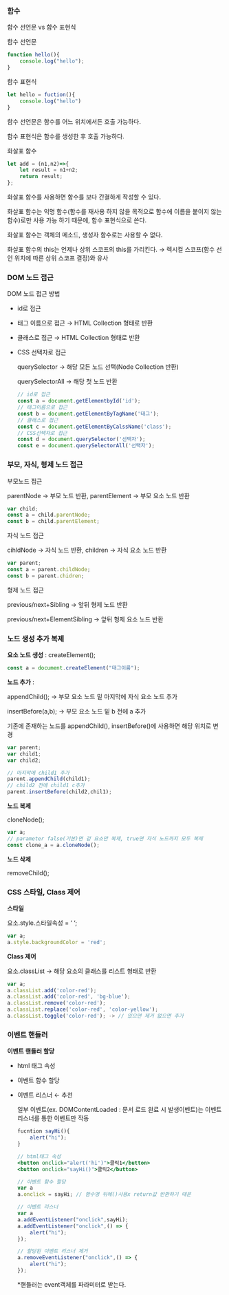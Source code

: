 ### 함수

함수 선언문 vs 함수 표현식

함수 선언문

```jsx
function hello(){
	console.log("hello");
}
```

함수 표현식

```jsx
let hello = fuction(){
	console.log("hello")
}
```

함수 선언문은 함수를 어느 위치에서든 호출 가능하다.

함수 표현식은 함수를 생성한 후 호출 가능하다.

화살표 함수

```jsx
let add = (n1,n2)=>{
	let result = n1+n2;
	return result;
};
```

화살표 함수를 사용하면 함수를 보다 간결하게 작성할 수 있다.

화살표 함수는 익명 함수(함수를 재사용 하지 않을 목적으로 함수에 이름을 붙이지 않는 함수)로만 사용 가능 하기 때문에, 함수 표현식으로 쓴다.

화살표 함수는 객체의 메소드, 생성자 함수로는 사용할 수 없다.

화살표 함수의 this는 언제나 상위 스코프의 this를 가리킨다. → 렉시컬 스코프(함수 선언 위치에 따른 상위 스코프 결정)와 유사

### DOM 노드 접근

DOM 노드 접근 방법

- id로 접근
- 태그 이름으로 접근 → HTML Collection 형태로 반환
- 클래스로 접근 → HTML Collection 형태로 반환
- CSS 선택자로 접근
    
    querySelector → 해당 모든 노드 선택(Node Collection 반환)
    
    querySelectorAll → 해당 첫 노드 반환
    
    ```jsx
    // id로 접근
    const a = document.getElementbyId('id');
    // 태그이름으로 접근
    const b = document.getElementByTagName('태그');
    // 클래스로 접근
    const c = document.getElementByCalssName('class');
    // CSS선택자로 접근
    const d = document.querySelector('선택자');
    const e = document.querySelectorAll('선택자');
    ```
    

### 부모, 자식, 형제 노드 접근

부모노드 접근

parentNode → 부모 노드 반환, parentElement → 부모 요소 노드 반환

```jsx
var child;
const a = child.parentNode;
const b = child.parentElement;
```

자식 노드 접근

cihldNode → 자식 노드 반환, children → 자식 요소 노드 반환

```jsx
var parent;
const a = parent.childNode;
const b = parent.chidren;
```

형제 노드 접근

previous/next+Sibling → 앞뒤 형제 노드 반환

previous/next+ElementSibling → 앞뒤 형제 요소 노드 반환


### 노드 생성 추가 복제

**요소 노드 생성** : createElement();

```jsx
const a = document.createElement("태그이름");
```

**노드 추가** : 

appendChild(); → 부모 요소 노드 밑 마지막에 자식 요소 노드 추가

insertBefore(a,b); → 부모 요소 노드 밑 b 전에 a 추가 

기존에 존재하는 노드를 appendChild(), insertBefore()에 사용하면 해당 위치로 변경

```jsx
var parent;
var child1;
var child2;

// 마지막에 child1 추가
parent.appendChild(child1);
// child2 전에 child1 c추가
parent.insertBefore(child2,chil1); 
```

**노드 복제**

cloneNode();

```jsx
var a;
// parameter false(기본)면 겉 요소만 복제, true면 자식 노드까지 모두 복제
const clone_a = a.cloneNode();  
```

**노드 삭제**

removeChild();

### CSS 스타일, Class 제어

**스타일**

요소.style.스타일속성 = ‘ ‘;

```jsx
var a;
a.style.backgroundColor = 'red';
```

**Class 제어**

요소.classList → 해당 요소의 클래스를 리스트 형태로 반환

```jsx
var a;
a.classList.add('color-red');
a.classList.add('color-red', 'bg-blue');
a.classList.remove('color-red');
a.classList.replace('color-red', 'color-yellow');
a.classList.toggle('color-red'); -> // 있으면 제거 없으면 추가
```

### 이벤트 핸들러

**이벤트 핸들러 할당**

- html 태그 속성
- 이벤트 함수 할당
- 이벤트 리스너 ← 추천
    
    일부 이벤트(ex. DOMContentLoaded : 문서 로드 완료 시 발생이벤트)는 이벤트 리스너를 통한 이벤트만 작동
    
    ```jsx
    fucntion sayHi(){
    	alert("hi");
    }
    
    // html태그 속성
    <button onclick="alert('hi')">클릭1</button>
    <button onclick="sayHi()">클릭2</button>
    
    // 이벤트 함수 할당
    var a
    a.onclick = sayHi; // 함수명 뒤에()사용x return값 반환하기 때문
    
    // 이벤트 리스너
    var a
    a.addEventListener("onclick",sayHi);
    a.addEventListener("onclick",() => {
    	alert("hi");
    });
    
    // 할당된 이벤트 리스너 제거
    a.removeEventListener("onclick",() => {
    	alert("hi");
    });
    ```
    
    *핸들러는 event객체를 파라미터로 받는다.
    